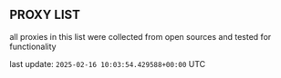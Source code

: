 ## PROXY LIST

all proxies in this list were collected from open sources and tested for functionality

last update: `2025-02-16 10:03:54.429588+00:00` UTC